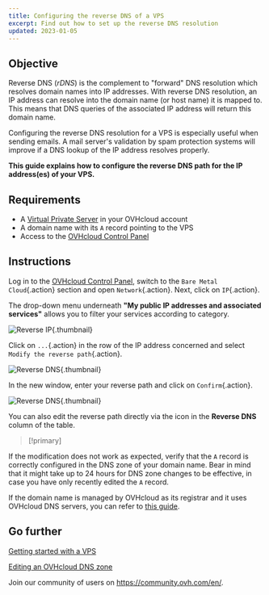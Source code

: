 ```yaml
---
title: Configuring the reverse DNS of a VPS
excerpt: Find out how to set up the reverse DNS resolution
updated: 2023-01-05
---
```


## Objective

Reverse DNS (*rDNS*) is the complement to "forward" DNS resolution which resolves domain names into IP addresses. With reverse DNS resolution, an IP address can resolve into the domain name (or host name) it is mapped to. This means that DNS queries of the associated IP address will return this domain name.

Configuring the reverse DNS resolution for a VPS is especially useful when sending emails. A mail server's validation by spam protection systems will improve if a DNS lookup of the IP address resolves properly.

**This guide explains how to configure the reverse DNS path for the IP address(es) of your VPS.**

## Requirements

- A [Virtual Private Server](https://www.ovhcloud.com/en-gb/vps/) in your OVHcloud account
- A domain name with its `A` record pointing to the VPS
- Access to the [OVHcloud Control Panel](https://www.ovh.com/auth/?action=gotomanager&from=https://www.ovh.co.uk/&ovhSubsidiary=GB)

## Instructions

Log in to the [OVHcloud Control Panel](https://www.ovh.com/auth/?action=gotomanager&from=https://www.ovh.co.uk/&ovhSubsidiary=GB), switch to the `Bare Metal Cloud`{.action} section and open `Network`{.action}. Next, click on `IP`{.action}.

The drop-down menu underneath **"My public IP addresses and associated services"** allows you to filter your services according to category.

![Reverse IP](images_selectservice2022.png){.thumbnail}

Click on `...`{.action} in the row of the IP address concerned and select `Modify the reverse path`{.action}.

![Reverse DNS](reversecp01.png){.thumbnail}

In the new window, enter your reverse path and click on `Confirm`{.action}.

![Reverse DNS](reversecp02.png){.thumbnail}

You can also edit the reverse path directly via the icon in the **Reverse DNS** column of the table.

> [!primary]
>
If the modification does not work as expected, verify that the `A` record is correctly configured in the DNS zone of your domain name. Bear in mind that it might take up to 24 hours for DNS zone changes to be effective, in case you have only recently edited the `A` record.
>
If the domain name is managed by OVHcloud as its registrar and it uses OVHcloud DNS servers, you can refer to [this guide](dns_zone_edit1.).
>

## Go further <a name="gofurther"></a>

[Getting started with a VPS](starting_with_a_vps1.)

[Editing an OVHcloud DNS zone](dns_zone_edit1.)

Join our community of users on <https://community.ovh.com/en/>.
